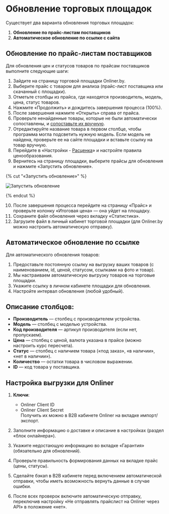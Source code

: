 # Обновление торговых площадок

Существует два варианта обновления торговых площадок:

1. **Обновление по прайс-листам поставщиков**
2. **Автоматическое обновление по ссылке с сайта**

## Обновление по прайс-листам поставщиков

Для обновления цен и статусов товаров по прайсам поставщиков выполните следующие шаги:

1. Зайдите на страницу торговой площадки Onliner.by.
2. Выберите прайс с товаром для анализа (прайс-лист поставщика или скачанный с площадки).
3. Отметьте столбцы из прайса, где находятся производитель, модель, цена, статус товаров.
4. Нажмите «Продолжить» и дождитесь завершения процесса (100%).
5. После завершения нажмите «Открыть» справа от прайса.
6. Проверьте ненайденные товары, которые не были автоматически сопоставлены, и [сопоставьте их вручную](../mapping/mapping-instruction-file.md).
7. Отредактируйте название товара в первом столбце, чтобы программа могла подсветить нужную модель. Если модель не найдена, проверьте ее на сайте площадки и вставьте ссылку на товар вручную.
8. Перейдите в «Настройки - [Расценка](../sites-update/pricing/quotation.md)» и настройте правила ценообразования.
9. Вернитесь на страницу площадки, выберите прайсы для обновления и нажмите «Запустить обновление».

{% cut "«Запустить обновление»" %}

![Запустить обновление](../../_assets/)

{% endcut %}

10. После завершения процесса перейдите на страницу «Прайс» и проверьте колонку «Итоговая цена» — она уйдет на площадку.
11. Сохраните файл обновления через вкладку «Статистика».
12. Загрузите файл в личный кабинет торговой площадки (для Onliner.by можно настроить автоматическую отправку).

## Автоматическое обновление по ссылке

Для автоматического обновления товаров:

1. Предоставьте постоянную ссылку на выгрузку ваших товаров (с наименованием, id, ценой, статусом, ссылками на фото и товар).
2. Мы настраиваем автоматическую выгрузку товаров на торговые площадки.
3. Укажите ссылку в личном кабинете площадки для обновления.
4. Настройте интервал обновления (любой удобный).

## Описание столбцов:

- **Производитель** — столбец с производителем устройства.
- **Модель** — столбец с моделью устройства.
- **Код производителя** — артикул производителя (если нет, пропускаем).
- **Цена** — столбец с ценой, валюта указана в прайсе (можно настроить курс пересчета).
- **Статус** — столбец с наличием товара («под заказ», «в наличии», «нет в наличии»).
- **Количество** — остатки товара в числовом выражении.
- **ID** — код товара у поставщика.

## Настройка выгрузки для Onliner

1. **Ключи**:  
   - Onliner Client ID  
   - Onliner Client Secret  
   Получить их можно в B2B кабинете Onliner на вкладке импорт/экспорт.
   
2. Заполните информацию о доставке и описание в настройках (раздел «блок онлайнера»).
3. Укажите недостающую информацию во вкладке «Гарантия» (обязательно для обновлений).
4. Проверьте правильность формирования данных на вкладке прайс (цены, статусы).
5. Сделайте бэкап в B2B кабинете перед включением автоматической отправки, чтобы иметь возможность вернуть данные в случае ошибки.
6. После всех проверок включите автоматическую отправку, переключив настройку «Не отправлять прайслист на Onliner через API» в положение «нет».
